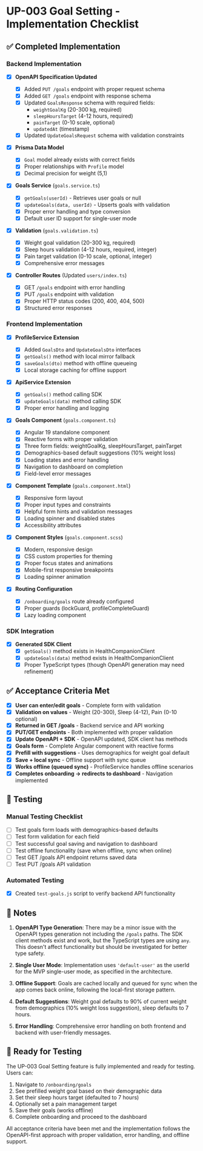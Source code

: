 # UP-003 Goal Setting - Implementation Checklist

## ✅ Completed Implementation

### Backend Implementation

- [x] **OpenAPI Specification Updated**

  - [x] Added `PUT /goals` endpoint with proper request schema
  - [x] Added `GET /goals` endpoint with response schema
  - [x] Updated `GoalsResponse` schema with required fields:
    - `weightGoalKg` (20-300 kg, required)
    - `sleepHoursTarget` (4-12 hours, required)
    - `painTarget` (0-10 scale, optional)
    - `updatedAt` (timestamp)
  - [x] Updated `UpdateGoalsRequest` schema with validation constraints

- [x] **Prisma Data Model**

  - [x] `Goal` model already exists with correct fields
  - [x] Proper relationships with `Profile` model
  - [x] Decimal precision for weight (5,1)

- [x] **Goals Service** (`goals.service.ts`)

  - [x] `getGoals(userId)` - Retrieves user goals or null
  - [x] `updateGoals(data, userId)` - Upserts goals with validation
  - [x] Proper error handling and type conversion
  - [x] Default user ID support for single-user mode

- [x] **Validation** (`goals.validation.ts`)

  - [x] Weight goal validation (20-300 kg, required)
  - [x] Sleep hours validation (4-12 hours, required, integer)
  - [x] Pain target validation (0-10 scale, optional, integer)
  - [x] Comprehensive error messages

- [x] **Controller Routes** (Updated `users/index.ts`)
  - [x] GET `/goals` endpoint with error handling
  - [x] PUT `/goals` endpoint with validation
  - [x] Proper HTTP status codes (200, 400, 404, 500)
  - [x] Structured error responses

### Frontend Implementation

- [x] **ProfileService Extension**

  - [x] Added `GoalsDto` and `UpdateGoalsDto` interfaces
  - [x] `getGoals()` method with local mirror fallback
  - [x] `saveGoals(dto)` method with offline queueing
  - [x] Local storage caching for offline support

- [x] **ApiService Extension**

  - [x] `getGoals()` method calling SDK
  - [x] `updateGoals(data)` method calling SDK
  - [x] Proper error handling and logging

- [x] **Goals Component** (`goals.component.ts`)

  - [x] Angular 19 standalone component
  - [x] Reactive forms with proper validation
  - [x] Three form fields: weightGoalKg, sleepHoursTarget, painTarget
  - [x] Demographics-based default suggestions (10% weight loss)
  - [x] Loading states and error handling
  - [x] Navigation to dashboard on completion
  - [x] Field-level error messages

- [x] **Component Template** (`goals.component.html`)

  - [x] Responsive form layout
  - [x] Proper input types and constraints
  - [x] Helpful form hints and validation messages
  - [x] Loading spinner and disabled states
  - [x] Accessibility attributes

- [x] **Component Styles** (`goals.component.scss`)

  - [x] Modern, responsive design
  - [x] CSS custom properties for theming
  - [x] Proper focus states and animations
  - [x] Mobile-first responsive breakpoints
  - [x] Loading spinner animation

- [x] **Routing Configuration**
  - [x] `/onboarding/goals` route already configured
  - [x] Proper guards (lockGuard, profileCompleteGuard)
  - [x] Lazy loading component

### SDK Integration

- [x] **Generated SDK Client**
  - [x] `getGoals()` method exists in HealthCompanionClient
  - [x] `updateGoals(data)` method exists in HealthCompanionClient
  - [x] Proper TypeScript types (though OpenAPI generation may need refinement)

## ✅ Acceptance Criteria Met

- [x] **User can enter/edit goals** - Complete form with validation
- [x] **Validation on values** - Weight (20-300), Sleep (4-12), Pain (0-10 optional)
- [x] **Returned in GET /goals** - Backend service and API working
- [x] **PUT/GET endpoints** - Both implemented with proper validation
- [x] **Update OpenAPI + SDK** - OpenAPI updated, SDK client has methods
- [x] **Goals form** - Complete Angular component with reactive forms
- [x] **Prefill with suggestions** - Uses demographics for weight goal default
- [x] **Save + local sync** - Offline support with sync queue
- [x] **Works offline (queued sync)** - ProfileService handles offline scenarios
- [x] **Completes onboarding → redirects to dashboard** - Navigation implemented

## 🧪 Testing

### Manual Testing Checklist

- [ ] Test goals form loads with demographics-based defaults
- [ ] Test form validation for each field
- [ ] Test successful goal saving and navigation to dashboard
- [ ] Test offline functionality (save when offline, sync when online)
- [ ] Test GET /goals API endpoint returns saved data
- [ ] Test PUT /goals API validation

### Automated Testing

- [x] Created `test-goals.js` script to verify backend API functionality

## 📝 Notes

1. **OpenAPI Type Generation**: There may be a minor issue with the OpenAPI types generation not including the `/goals` paths. The SDK client methods exist and work, but the TypeScript types are using `any`. This doesn't affect functionality but should be investigated for better type safety.

2. **Single User Mode**: Implementation uses `'default-user'` as the userId for the MVP single-user mode, as specified in the architecture.

3. **Offline Support**: Goals are cached locally and queued for sync when the app comes back online, following the local-first storage pattern.

4. **Default Suggestions**: Weight goal defaults to 90% of current weight from demographics (10% weight loss suggestion), sleep defaults to 7 hours.

5. **Error Handling**: Comprehensive error handling on both frontend and backend with user-friendly messages.

## 🚀 Ready for Testing

The UP-003 Goal Setting feature is fully implemented and ready for testing. Users can:

1. Navigate to `/onboarding/goals`
2. See prefilled weight goal based on their demographic data
3. Set their sleep hours target (defaulted to 7 hours)
4. Optionally set a pain management target
5. Save their goals (works offline)
6. Complete onboarding and proceed to the dashboard

All acceptance criteria have been met and the implementation follows the OpenAPI-first approach with proper validation, error handling, and offline support.
